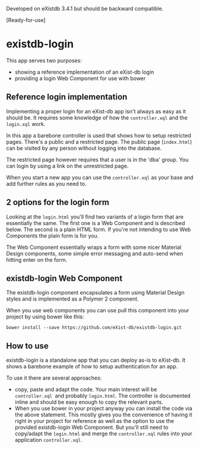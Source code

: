 Developed on eXistdb 3.4.1 but should be backward compatible.

[Ready-for-use]

# existdb-login

This app serves two purposes:

 * showing a reference implementation of an eXist-db login
 * providing a login Web Component for use with bower
 
## Reference login implementation

Implementing a proper login for an eXist-db app isn't always as easy as it 
should be. It requires some knowledge of how the `controller.xql` and the
`login.xql` work.

In this app a barebone controller is used that shows how to setup restricted pages.
There's a public and a restricted page. The public page (`index.html`) can be visited
by any person without logging into the database.

The restricted page however requires that a user is in the 'dba' group. You can login by using a link on 
the unrestricted page. 

When you start a new app you can use the `controller.xql` as your base and add
further rules as you need to.

## 2 options for the login form

Looking at the `login.html` you'll find two variants of a login form that are essentially the same. The first one is a Web Component
and is described below. The second is a plain HTML form. If you're not intending to use Web Components the plain form is for you.

The Web Component essentially wraps a form with some nicer Material Design components, some simple error messaging and auto-send when hitting enter on the
form.

## existdb-login Web Component

The existdb-login component encapsulates a form using Material Design styles and
is implemented as a Polymer 2 component. 

When you use web components you can use pull this component into your project by using
bower like this:

```
bower install --save https://github.com/eXist-db/existdb-login.git
```

## How to use

existdb-login is a standalone app that you can deploy as-is to eXist-db. It shows a barebone example of how to setup
authentication for an app. 

To use it there are several approaches:

 * copy, paste and adapt the code. Your main interest will be `controller.xql `and probably `login.html`. The controller
   is documented inline and should be easy enough to copy the relevant parts.
 * When you use bower in your project anyway you can install the code via the above statement. This mostly gives
 you the convenience of having it right in your project for reference as well as the option to use the 
 provided existdb-login Web Component. But you'll still need to copy/adapt the `login.html` and merge the `controller.xql` rules
 into your application `controller.xql`. 


